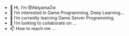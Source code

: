 - 👋 Hi, I’m @AkiyamaZw
- 👀 I’m interested in Game Programming, Deep Learning...
- 🌱 I’m currently learning Game Server Programming.
- 💞️ I’m looking to collaborate on ...
- 📫 How to reach me ...

<!---
AkiyamaZw/AkiyamaZw is a ✨ special ✨ repository because its `README.md` (this file) appears on your GitHub profile.
You can click the Preview link to take a look at your changes.
--->
